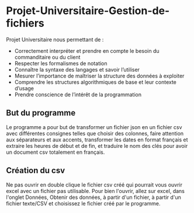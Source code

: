 ﻿# Projet-Universitaire-Gestion-de-fichiers
Projet Universitaire nous permettant de :
  -  Correctement interpréter et prendre en compte le besoin du commanditaire ou du client
  -  Respecter les formalismes de notation
  -  Connaître la syntaxe des langages et savoir l’utiliser
  -  Mesurer l’importance de maîtriser la structure des données à exploiter
  -  Comprendre les structures algorithmiques de base et leur contexte d’usage
  -  Prendre conscience de l’intérêt de la programmation

## But du programme
Le programme a pour but de transformer un fichier json en un fichier csv avec différentes consignes telles que choisir des colonnes, faire attention aux séparateurs et aux accents, transformer les dates en format français et extraire les heures de début et de fin, et traduire le nom des clés pour avoir un document csv totalement en français.

## Création du csv
Ne pas ouvrir en double clique le fichier csv créé qui pourrait vous ouvrir excel avec un fichier pas utilisable.
Pour bien l'ouvrir, allez sur excel, dans l'onglet Données, Obtenir des données, à partir d'un fichier, à partir d'un fichier texte/CSV et choisissez le fichier créé par le programme.
